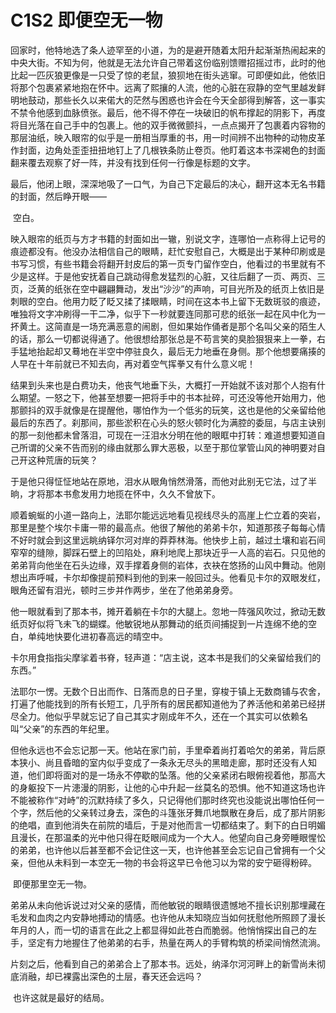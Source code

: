 # C1S2 即便空无一物

​	回家时，他特地选了条人迹罕至的小道，为的是避开随着太阳升起渐渐热闹起来的中央大街。不知为何，他就是无法允许自己带着这份临别馈赠招摇过市，此时的他比起一匹灰狼更像是一只受了惊的老鼠，狼狈地在街头逃窜。可即便如此，他依旧将那个包裹紧紧地抱在怀中。远离了熙攘的人流，他的心脏在寂静的空气里越发鲜明地鼓动，那些长久以来偌大的茫然与困惑也许会在今天全部得到解答，这一事实不禁令他感到血脉偾张。最后，他不得不停在一块破旧的帆布撑起的阴影下，再度将目光落在自己手中的包裹上。他的双手微微颤抖，一点点揭开了包裹着内容物的那层油纸，映入眼帘的似乎是一册相当厚重的书，用一时间辨不出物种的动物皮革作封面，边角处歪歪扭扭地钉上了几根铁条防止卷页。他盯着这本书深褐色的封面翻来覆去观察了好一阵，并没有找到任何一行像是标题的文字。

​	最后，他闭上眼，深深地吸了一口气，为自己下定最后的决心，翻开这本无名书籍的封面，然后睁开眼——

​	空白。

​	映入眼帘的纸页与方才书籍的封面如出一辙，别说文字，连哪怕一点称得上记号的痕迹都没有。他没办法相信自己的眼睛，赶忙安慰自己，大概是出于某种印刷或是书写习惯，有些书籍会将翻开封皮后的第一页专门留作空白，他看过的书里就有不少是这样。于是他安抚着自己跳动得愈发猛烈的心脏，又往后翻了一页、两页、三页，泛黄的纸张在空中翩翩舞动，发出“沙沙”的声响，可目光所及的纸页上依旧是刺眼的空白。他用力眨了眨又揉了揉眼睛，时间在这本书上留下无数斑驳的痕迹，唯独将文字冲刷得一干二净，似乎下一秒就要连同那可悲的纸张一起在风中化为一抔黄土。这简直是一场充满恶意的闹剧，但如果始作俑者是那个名叫父亲的陌生人的话，那么一切都说得通了。他很想给那张总是不苟言笑的臭脸狠狠来上一拳，右手猛地抬起却又蓦地在半空中停驻良久，最后无力地垂在身侧。那个他想要痛揍的人早在十年前就已不知去向，再对着空气挥拳又有什么意义呢！

​	结果到头来也是白费功夫，他丧气地垂下头，大概打一开始就不该对那个人抱有什么期望。一怒之下，他甚至想要一把将手中的书本扯碎，可还没等他开始用力，他那颤抖的双手就像是在提醒他，哪怕作为一个低劣的玩笑，这也是他的父亲留给他最后的东西了。刹那间，那些淤积在心头的怒火顿时化为满腔的委屈，与店主诀别的那一刻他都未曾落泪，可现在一汪泪水分明在他的眼眶中打转：难道想要知道自己所谓的父亲不告而别的缘由就那么罪大恶极，以至于那位掌管山风的神明要对自己开这种荒唐的玩笑？

​	于是他只得怔怔地站在原地，泪水从眼角悄然滑落，而他对此别无它法，过了半晌，才将那本书愈发用力地揽在怀中，久久不曾放下。



​	顺着蜿蜒的小道一路向上，法耶尔能远远地看见视线尽头的高崖上伫立着的突岩，那里是整个埃尔卡庸一带的最高点。他很了解他的弟弟卡尔，知道那孩子每每心情不好时就会到这里远眺纳铎尔河对岸的莽莽林海。他快步上前，越过土壤和岩石间窄窄的缝隙，脚踩石壁上的凹陷处，麻利地爬上那块近乎一人高的岩石。只见他的弟弟背向他坐在石头边缘，双手撑着身侧的岩体，衣袂在悠扬的山风中舞动。他刚想出声呼喊，卡尔却像提前预料到他的到来一般回过头。他看见卡尔的双眼发红，眼角还留有泪光，顿时三步并作两步，坐在了他弟弟身旁。

​	他一眼就看到了那本书，摊开着躺在卡尔的大腿上。忽地一阵强风吹过，掀动无数纸页好似将飞未飞的蝴蝶。他敏锐地从那舞动的纸页间捕捉到一片连绵不绝的空白，单纯地快要化进初春高远的晴空中。

​	卡尔用食指指尖摩挲着书脊，轻声道：“店主说，这本书是我们的父亲留给我们的东西。”

​	法耶尔一愣。无数个日出而作、日落而息的日子里，穿梭于镇上无数商铺与农舍，打遍了他能找到的所有长短工，几乎所有的居民都知道他为了养活他和弟弟已经拼尽全力。他似乎早就忘记了自己其实才刚成年不久，还在一个其实可以依赖名叫“父亲”的东西的年纪里。

​	但他永远也不会忘记那一天。他站在家门前，手里牵着尚打着哈欠的弟弟，背后原本狭小、尚且昏暗的室内似乎变成了一条永无尽头的黑暗走廊，那时还没有人知道，他们即将面对的是一场永不停歇的坠落。他的父亲紧闭右眼俯视着他，那高大的身躯投下一片漶漫的阴影，让他的心中升起一丝莫名的恐惧。他不知道这场也许不能被称作“对峙”的沉默持续了多久，只记得他们那时终究也没能说出哪怕任何一个字，然后他的父亲转过身去，深色的斗篷张牙舞爪地飘散在身后，成了那片阴影的绝唱，直到他消失在前院的墙后，于是对他而言一切都结束了。剩下的白日明媚且漫长，在那温柔的光中他只得在眨眼间成为一个大人。他望向自己身旁睡眼惺忪的弟弟，也许他以后甚至都不会记住这一天，也许他甚至会忘记自己曾拥有一个父亲，但他从未料到一本空无一物的书会将这早已令他习以为常的安宁砸得粉碎。

​	即便那里空无一物。

​	弟弟从未向他诉说过对父亲的感情，而他敏锐的眼睛很遗憾地不擅长识别那埋藏在毛发和血肉之内安静地搏动的情感。也许他从未知晓应当如何抚慰他所照顾了漫长年月的人，而一切的语言在此之上都显得如此苍白而脆弱。他悄悄探出自己的左手，坚定有力地握住了他弟弟的右手，热量在两人的手臂构筑的桥梁间悄然流淌。

​	片刻之后，他看到自己的弟弟合上了那本书。远处，纳泽尔河河畔上的新雪尚未彻底消融，却已裸露出深色的土层，春天还会远吗？

​	也许这就是最好的结局。